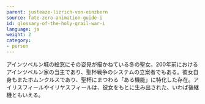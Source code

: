 ```yaml
---
parent: justeaze-lizrich-von-einzbern
source: fate-zero-animation-guide-i
id: glossary-of-the-holy-grail-war-i
language: ja
weight: 2
category:
- person
---
```


アインツベルン城の絵窓にその姿見が描かねている冬の聖女。200年前におけるアインツベルン家の当主であり、聖杯戦争のシステムの立案者でもある。彼女自身もまたホムンクルスであり、聖杯にまつわる「ある機能」に特化した存在。アイリスフィールやイリヤスフィールは、彼女をもとに生み出された、いわば後継機ともいえる。
